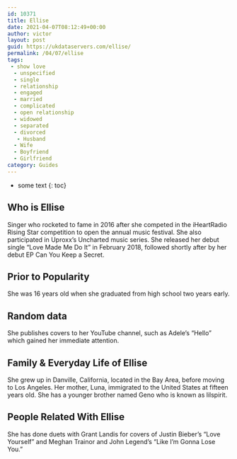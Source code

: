 ```yaml
---
id: 10371
title: Ellise
date: 2021-04-07T08:12:49+00:00
author: victor
layout: post
guid: https://ukdataservers.com/ellise/
permalink: /04/07/ellise
tags:
 - show love
  - unspecified
  - single
  - relationship
  - engaged
  - married
  - complicated
  - open relationship
  - widowed
  - separated
  - divorced
   - Husband
  - Wife
  - Boyfriend
  - Girlfriend
category: Guides
---
```


* some text
{: toc}


## Who is Ellise



Singer who rocketed to fame in 2016 after she competed in the iHeartRadio Rising Star competition to open the annual music festival. She also participated in Uproxx&#8217;s Uncharted music series. She released her debut single &#8220;Love Made Me Do It&#8221; in February 2018, followed shortly after by her debut EP Can You Keep a Secret. 

                
                
                
## Prior to Popularity



She was 16 years old when she graduated from high school two years early.

                
                
                
## Random data



She publishes covers to her YouTube channel, such as Adele&#8217;s &#8220;Hello&#8221; which gained her immediate attention.

                
                
                
## Family & Everyday Life of Ellise



She grew up in Danville, California, located in the Bay Area, before moving to Los Angeles. Her mother, Luna, immigrated to the United States at fifteen years old. She has a younger brother named Geno who is known as lilspirit.

                
                
                
## People Related With Ellise



She has done duets with Grant Landis for covers of Justin Bieber&#8217;s &#8220;Love Yourself&#8221; and Meghan Trainor and John Legend&#8217;s &#8220;Like I&#8217;m Gonna Lose You.&#8221;

                
              
            
          
          
          